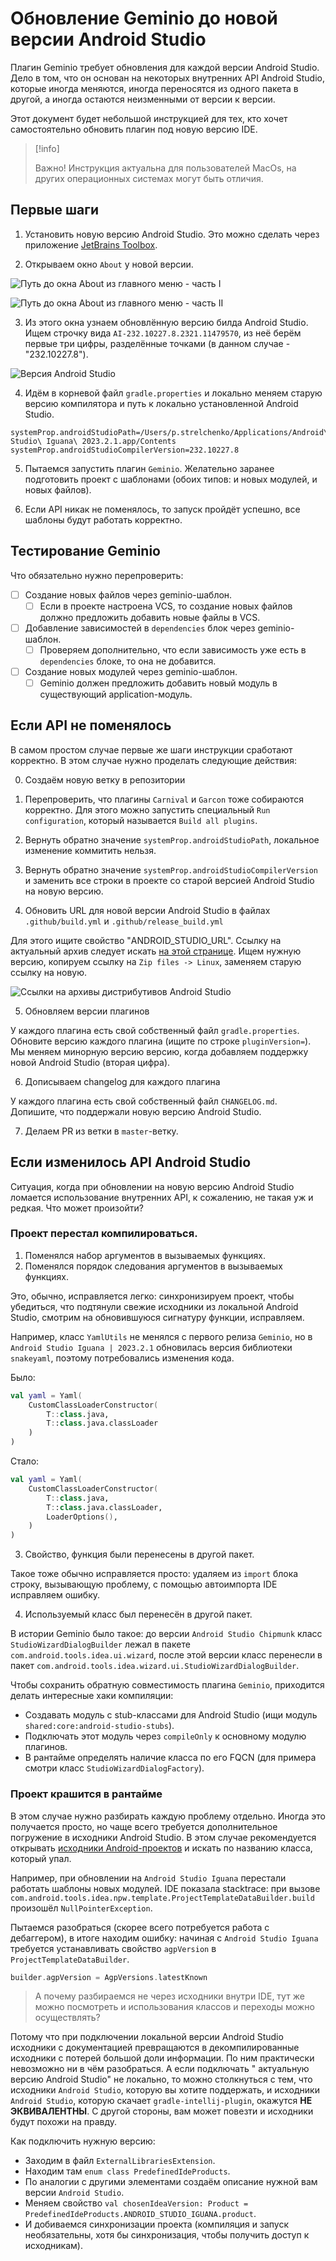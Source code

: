 # Обновление Geminio до новой версии Android Studio

Плагин Geminio требует обновления для каждой версии Android Studio. Дело в том, что он основан на некоторых внутренних
API Android Studio, которые иногда меняются, иногда переносятся из одного пакета в другой, а иногда остаются неизменными
от версии к версии.

Этот документ будет небольшой инструкцией для тех, кто хочет самостоятельно обновить плагин под новую версию IDE.

> [!info]
>
> Важно! Инструкция актуальна для пользователей MacOs, на других операционных системах могут быть отличия.
>

## Первые шаги

1. Установить новую версию Android Studio. Это можно сделать через
   приложение [JetBrains Toolbox](https://www.jetbrains.com/toolbox-app/).

2. Открываем окно `About` у новой версии.

![Путь до окна `About` из главного меню - часть I](./img/about_android_studio_part_1.png)

![Путь до окна `About` из главного меню - часть II](./img/about_android_studio_part_2.png)

3. Из этого окна узнаем обновлённую версию билда Android Studio. Ищем строчку вида `AI-232.10227.8.2321.11479570`, из
   неё
   берём первые три цифры, разделённые точками (в данном случае - "232.10227.8").

![Версия Android Studio](./img/android_studio_version.png)

4. Идём в корневой файл `gradle.properties` и локально меняем старую версию компилятора и путь к локально установленной
   Android Studio.

```properties
systemProp.androidStudioPath=/Users/p.strelchenko/Applications/Android\ Studio\ Iguana\ 2023.2.1.app/Contents
systemProp.androidStudioCompilerVersion=232.10227.8
```

5. Пытаемся запустить плагин `Geminio`. Желательно заранее подготовить проект с шаблонами (обоих типов: и новых модулей,
   и новых файлов).

6. Если API никак не поменялось, то запуск пройдёт успешно, все шаблоны будут работать корректно.

## Тестирование Geminio

Что обязательно нужно перепроверить:

- [ ] Создание новых файлов через geminio-шаблон.
    - [ ] Если в проекте настроена VCS, то создание новых файлов должно предложить добавить новые файлы в VCS.
- [ ] Добавление зависимостей в `dependencies` блок через geminio-шаблон.
    - [ ] Проверяем дополнительно, что если зависимость уже есть в `dependencies` блоке, то она не добавится.
- [ ] Создание новых модулей через geminio-шаблон.
    - [ ] Geminio должен предложить добавить новый модуль в существующий application-модуль.

## Если API не поменялось

В самом простом случае первые же шаги инструкции сработают корректно. В этом случае нужно проделать следующие действия:

0. Создаём новую ветку в репозитории

1. Перепроверить, что плагины `Carnival` и `Garcon` тоже собираются корректно. Для этого можно запустить
   специальный `Run configuration`, который называется `Build all plugins`.

2. Вернуть обратно значение `systemProp.androidStudioPath`, локальное изменение коммитить нельзя.

3. Вернуть обратно значение `systemProp.androidStudioCompilerVersion` и заменить все строки в проекте со старой версией
   Android Studio на новую версию.

4. Обновить URL для новой версии Android Studio в файлах `.github/build.yml` и `.github/release_build.yml`

Для этого ищите свойство "ANDROID_STUDIO_URL". Ссылку на актуальный архив следует
искать [на этой странице](https://developer.android.com/studio/archive). Ищем нужную версию, копируем ссылку
на `Zip files -> Linux`, заменяем старую ссылку на новую.

![Ссылки на архивы дистрибутивов Android Studio](./img/android_studio_archives.png)

5. Обновляем версии плагинов

У каждого плагина есть свой собственный файл `gradle.properties`. Обновите версию каждого плагина (ищите по
строке `pluginVersion=`). Мы меняем минорную версию версию, когда добавляем поддержку новой Android Studio (вторая
цифра).

6. Дописываем changelog для каждого плагина

У каждого плагина есть свой собственный файл `CHANGELOG.md`. Допишите, что поддержали новую версию Android Studio.

7. Делаем PR из ветки в `master`-ветку.

## Если изменилось API Android Studio

Ситуация, когда при обновлении на новую версию Android Studio ломается использование внутренних API, к сожалению, не
такая уж и редкая. Что может произойти?

### Проект перестал компилироваться.

1. Поменялся набор аргументов в вызываемых функциях.
2. Поменялся порядок следования аргументов в вызываемых функциях.

Это, обычно, исправляется легко: синхронизируем проект, чтобы убедиться, что подтянули свежие
исходники из локальной Android Studio, смотрим на обновившуюся сигнатуру функции, исправляем.

Например, класс `YamlUtils` не менялся с первого релиза `Geminio`, но в `Android Studio Iguana | 2023.2.1` обновилась
версия библиотеки `snakeyaml`, поэтому потребовались изменения кода.

Было:

```kotlin
val yaml = Yaml(
    CustomClassLoaderConstructor(
        T::class.java,
        T::class.java.classLoader
    )
)
```

Стало:

```kotlin
val yaml = Yaml(
    CustomClassLoaderConstructor(
        T::class.java,
        T::class.java.classLoader,
        LoaderOptions(),
    )
)
```

3. Свойство, функция были перенесены в другой пакет.

Такое тоже обычно исправляется просто: удаляем из `import` блока строку, вызывающую проблему, с помощью автоимпорта IDE
исправляем ошибку.

4. Используемый класс был перенесён в другой пакет.

В истории Geminio было такое: до версии `Android Studio Chipmunk` класс `StudioWizardDialogBuilder` лежал в
пакете `com.android.tools.idea.ui.wizard`, после этой версии класс перенесли в
пакет `com.android.tools.idea.wizard.ui.StudioWizardDialogBuilder`.

Чтобы сохранить обратную совместимость плагина `Geminio`, приходится делать интересные хаки компиляции:

- Создавать модуль с stub-классами для Android Studio (ищи модуль `shared:core:android-studio-stubs`).
- Подключать этот модуль через `compileOnly` к основному модулю плагинов.
- В рантайме определять наличие класса по его FQCN (для примера смотри класс `StudioWizardDialogFactory`).

### Проект крашится в рантайме

В этом случае нужно разбирать каждую проблему отдельно. Иногда это получается просто, но чаще всего требуется
дополнительное погружение в исходники Android Studio. В этом случае рекомендуется
открывать [исходники Android-проектов](https://cs.android.com/) и искать по названию класса, который упал.

Например, при обновлении на `Android Studio Iguana` перестали работать шаблоны новых модулей. IDE показала stacktrace:
при вызове `com.android.tools.idea.npw.template.ProjectTemplateDataBuilder.build` произошёл `NullPointerException`.

Пытаемся разобраться (скорее всего потребуется работа с дебаггером), в итоге находим ошибку: начиная
с `Android Studio Iguana` требуется устанавливать свойство `agpVersion` в `ProjectTemplateDataBuilder`.

```kotlin
builder.agpVersion = AgpVersions.latestKnown
```

> А почему разбираемся не через исходники внутри IDE, тут же можно посмотреть и использования классов и переходы можно
> осуществлять?

Потому что при подключении локальной версии Android Studio исходники с документацией превращаются в декомпилированные
исходники с потерей большой доли информации. По ним практически невозможно ни в чём разобраться. А если подключать "
актуальную версию Android Studio" не локально, то можно столкнуться с тем, что исходники `Android Studio`, которую
вы хотите поддержать, и исходники `Android Studio`, которую скачает `gradle-intellij-plugin`, окажутся
**НЕ ЭКВИВАЛЕНТНЫ**. С другой стороны, вам может повезти и исходники будут похожи на правду.

Как подключить нужную версию:

- Заходим в файл `ExternalLibrariesExtension`.
- Находим там `enum class PredefinedIdeProducts`.
- По аналогии с другими элементами создаём описание нужной вам версии `Android Studio`.
- Меняем свойство `val chosenIdeaVersion: Product = PredefinedIdeProducts.ANDROID_STUDIO_IGUANA.product`.
- И добиваемся синхронизации проекта (компиляция и запуск необязательны, хотя бы синхронизация, чтобы получить доступ к
  исходникам).
